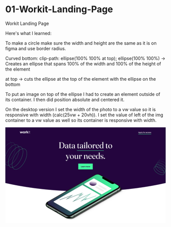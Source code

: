 # 01-Workit-Landing-Page

Workit Landing Page

Here's what I learned:

To make a circle make sure the width and height are the same as it is on figma and use border radius.

Curved bottom:
clip-path: ellipse(100% 100% at top);
ellipse(100% 100%) → Creates an ellipse that spans 100% of the width and 100% of the height of the element

at top → cuts the ellipse at the top of the element with the ellipse on the bottom

To put an image on top of the ellipse I had to create an element outside of its container. I then did position absolute and centered it.

On the desktop version I set the width of the photo to a vw value so it is responsive with width (calc(25vw + 20vh)). I set the value of left of the img container to a vw value as well so its container is responsive with width.

![screenshot](screenshot-1.png)
